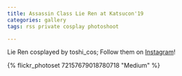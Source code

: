 ```yaml
---
title: Assassin Class Lie Ren at Katsucon'19
categories: gallery
tags: rss private cosplay photoshoot

---
```


Lie Ren cosplayed by toshi_cos; Follow them on [Instagram](https://www.instagram.com/toshi_cos)!

{% flickr_photoset 72157679018780718 "Medium" %}